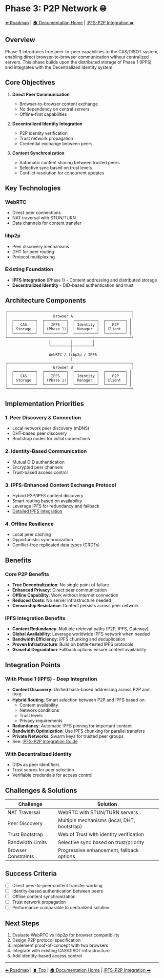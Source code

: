# Phase 3: P2P Network 🌐

[⬅️ Roadmap](../../) | [🏠 Documentation Home](../../../) | [IPFS-P2P Integration ➡️](./ipfs-p2p-integration.md)

## Overview

Phase 3 introduces true peer-to-peer capabilities to the CAS/DISOT system, enabling direct browser-to-browser communication without centralized servers. This phase builds upon the distributed storage of Phase 1 (IPFS) and integrates with the Decentralized Identity system.

## Core Objectives

1. **Direct Peer Communication**
   - Browser-to-browser content exchange
   - No dependency on central servers
   - Offline-first capabilities

2. **Decentralized Identity Integration**
   - P2P identity verification
   - Trust network propagation
   - Credential exchange between peers

3. **Content Synchronization**
   - Automatic content sharing between trusted peers
   - Selective sync based on trust levels
   - Conflict resolution for concurrent updates

## Key Technologies

### WebRTC
- Direct peer connections
- NAT traversal with STUN/TURN
- Data channels for content transfer

### libp2p
- Peer discovery mechanisms
- DHT for peer routing
- Protocol multiplexing

### Existing Foundation
- **IPFS Integration** (Phase 1) - Content addressing and distributed storage
- **Decentralized Identity** - DID-based authentication and trust

## Architecture Components

```
┌─────────────────────────────────────────────────────────┐
│                     Browser A                           │
│  ┌──────────┐  ┌──────────┐  ┌──────────┐  ┌─────────┐ │
│  │   CAS    │  │   IPFS   │  │ Identity │  │   P2P   │ │
│  │ Storage  │  │ (Phase 1)│  │ Manager  │  │ Client  │ │
│  └──────────┘  └──────────┘  └──────────┘  └─────────┘ │
└─────────────────────────────────────────────────────────┘
                    │         │         │
                    └─────────┼─────────┘
                              │
                    WebRTC / libp2p / IPFS
                              │
┌─────────────────────────────────────────────────────────┐
│                     Browser B                           │
│  ┌──────────┐  ┌──────────┐  ┌──────────┐  ┌─────────┐ │
│  │   CAS    │  │   IPFS   │  │ Identity │  │   P2P   │ │
│  │ Storage  │  │ (Phase 1)│  │ Manager  │  │ Client  │ │
│  └──────────┘  └──────────┘  └──────────┘  └─────────┘ │
└─────────────────────────────────────────────────────────┘
```

## Implementation Priorities

### 1. Peer Discovery & Connection
- Local network peer discovery (mDNS)
- DHT-based peer discovery
- Bootstrap nodes for initial connections

### 2. Identity-Based Communication
- Mutual DID authentication
- Encrypted peer channels
- Trust-based access control

### 3. IPFS-Enhanced Content Exchange Protocol
- Hybrid P2P/IPFS content discovery
- Smart routing based on availability
- Leverage IPFS for redundancy and fallback
- [Detailed IPFS Integration](./ipfs-p2p-integration.md)

### 4. Offline Resilience
- Local peer caching
- Opportunistic synchronization
- Conflict-free replicated data types (CRDTs)

## Benefits

### Core P2P Benefits
- **True Decentralization**: No single point of failure
- **Enhanced Privacy**: Direct peer communication
- **Offline Capability**: Work without internet connection
- **Reduced Costs**: No server infrastructure needed
- **Censorship Resistance**: Content persists across peer network

### IPFS Integration Benefits
- **Content Redundancy**: Multiple retrieval paths (P2P, IPFS, Gateway)
- **Global Availability**: Leverage worldwide IPFS network when needed
- **Bandwidth Efficiency**: IPFS chunking and deduplication
- **Proven Infrastructure**: Build on battle-tested IPFS protocols
- **Graceful Degradation**: Fallback options ensure content availability

## Integration Points

### With Phase 1 (IPFS) - Deep Integration
- **Content Discovery**: Unified hash-based addressing across P2P and IPFS
- **Hybrid Routing**: Smart selection between P2P and IPFS based on:
  - Content availability
  - Network conditions  
  - Trust levels
  - Privacy requirements
- **Redundancy**: Automatic IPFS pinning for important content
- **Bandwidth Optimization**: Use IPFS chunking for parallel transfers
- **Private Networks**: Swarm keys for trusted peer groups
- See: [IPFS-P2P Integration Guide](./ipfs-p2p-integration.md)

### With Decentralized Identity
- DIDs as peer identifiers
- Trust scores for peer selection
- Verifiable credentials for access control

## Challenges & Solutions

| Challenge | Solution |
|-----------|----------|
| NAT Traversal | WebRTC with STUN/TURN servers |
| Peer Discovery | Multiple mechanisms (local, DHT, bootstrap) |
| Trust Bootstrap | Web of Trust with identity verification |
| Bandwidth Limits | Selective sync based on trust/priority |
| Browser Constraints | Progressive enhancement, fallback options |

## Success Criteria

- [ ] Direct peer-to-peer content transfer working
- [ ] Identity-based authentication between peers
- [ ] Offline content synchronization
- [ ] Trust network propagation
- [ ] Performance comparable to centralized solution

## Next Steps

1. Evaluate WebRTC vs libp2p for browser compatibility
2. Design P2P protocol specification
3. Implement proof-of-concept with two browsers
4. Integrate with existing CAS/DISOT infrastructure
5. Add identity-based access control

---

[⬅️ Roadmap](../../) | [⬆️ Top](#phase-3-p2p-network-) | [🏠 Documentation Home](../../../) | [IPFS-P2P Integration ➡️](./ipfs-p2p-integration.md)